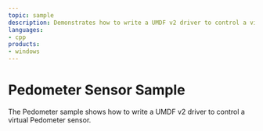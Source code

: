 ```yaml
---
topic: sample
description: Demonstrates how to write a UMDF v2 driver to control a virtual Pedometer sensor.
languages:
- cpp
products:
- windows
---
```


<!---
    name: Pedometer Sensor Sample
    platform: UMDF2
    language: cpp
    category: Sensors
    description: Demonstrates how to write a UMDF v2 driver to control a virtual Pedometer sensor.
    samplefwlink: http://go.microsoft.com/fwlink/p/?LinkId=617959
--->

# Pedometer Sensor Sample

The Pedometer sample shows how to write a UMDF v2 driver to control a virtual Pedometer sensor.
